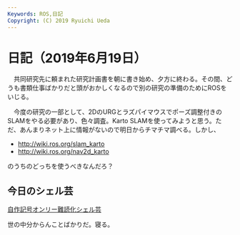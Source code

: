 ```yaml
---
Keywords: ROS,日記
Copyright: (C) 2019 Ryuichi Ueda
---
```


# 日記（2019年6月19日） 

　共同研究先に頼まれた研究計画書を朝に書き始め、夕方に終わる。その間、どうも書類仕事ばかりだと頭がおかしくなるので別の研究の準備のためにROSをいじる。


　今度の研究の一部として、2DのURGとラズパイマウスでポーズ調整付きのSLAMをやる必要があり、色々調査。Karto SLAMを使ってみようと思う。ただ、あんまりネット上に情報がないので明日からチマチマ調べる。しかし、

* http://wiki.ros.org/slam_karto
* http://wiki.ros.org/nav2d_karto

のうちのどっちを使うべきなんだろ？

## 今日のシェル芸

<a class="twitter-moment" href="https://twitter.com/i/moments/1141268330973560832?ref_src=twsrc%5Etfw">自作記号オンリー難読化シェル芸</a> <script async src="https://platform.twitter.com/widgets.js" charset="utf-8"></script> 


世の中分からんことばかりだ。寝る。
